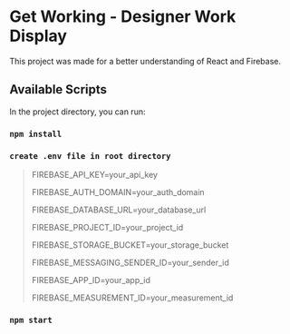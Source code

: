 # Get Working - Designer Work Display 

This project was made for a better understanding of React and Firebase. 

## Available Scripts

In the project directory, you can run:

### `npm install`

### `create .env file in root directory`

>FIREBASE_API_KEY=your_api_key
>
>FIREBASE_AUTH_DOMAIN=your_auth_domain
>
>FIREBASE_DATABASE_URL=your_database_url
>
>FIREBASE_PROJECT_ID=your_project_id
>
>FIREBASE_STORAGE_BUCKET=your_storage_bucket
>
>FIREBASE_MESSAGING_SENDER_ID=your_sender_id
>
>FIREBASE_APP_ID=your_app_id
>
>FIREBASE_MEASUREMENT_ID=your_measurement_id

### `npm start`

